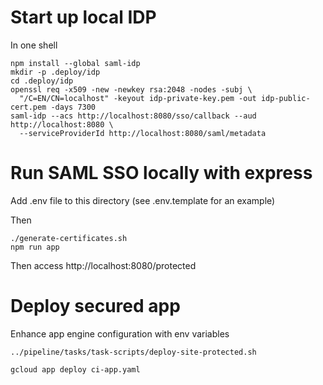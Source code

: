 # Start up local IDP

In one shell

    npm install --global saml-idp
    mkdir -p .deploy/idp
    cd .deploy/idp
    openssl req -x509 -new -newkey rsa:2048 -nodes -subj \
      "/C=EN/CN=localhost" -keyout idp-private-key.pem -out idp-public-cert.pem -days 7300
    saml-idp --acs http://localhost:8080/sso/callback --aud http://localhost:8080 \
      --serviceProviderId http://localhost:8080/saml/metadata

# Run SAML SSO locally with express

Add .env file to this directory (see .env.template for an example)

Then

    ./generate-certificates.sh
    npm run app
    
Then access http://localhost:8080/protected

# Deploy secured app

Enhance app engine configuration with env variables

    ../pipeline/tasks/task-scripts/deploy-site-protected.sh

    gcloud app deploy ci-app.yaml